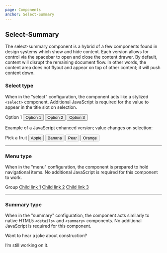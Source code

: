 ```yaml
---
page: Components
anchor: Select-Summary
---
```


## Select-Summary
The select-summary component is a hybrid of a few components found in design systems which show and hide content. Each version allows for control via the spacebar to open and close the content drawer. By default, content will disrupt the remaining document flow. In other words, the content area does not flyout and appear on top of other content; it will push content down.

### Select type
When in the "select" configuration, the component acts like a stylized `<select>` component. Additional JavaScript is required for the value to appear in the title slot on selection. 

<blu-selectsummary selfdocument type="select">
  <span slot="title">Option 1</span>
  <button class="selectSummary--option">Option 1</button>
  <button class="selectSummary--option">Option 2</button>
  <button class="selectSummary--option">Option 3</button>
</blu-selectsummary>

Example of a JavaScript enhanced version; value changes on selection:

<select-summary type="select">
  <span slot="title">Pick a fruit</span>
  <button class="selectSummary--option">Apple</button>
  <button class="selectSummary--option">Banana</button>
  <button class="selectSummary--option">Pear</button>
  <button class="selectSummary--option">Orange</button>
</select-summary>

---

### Menu type
When in the "menu" configuration, the component is prepared to hold navigational items. No additional JavaScript is required for this component to work.

<blu-selectsummary selfdocument type="menu">
  <span slot="title">Group</span>
  <a class="selectSummary--option" href="#">Child link 1</a>
  <a class="selectSummary--option" href="#">Child link 2</a>
  <a class="selectSummary--option" href="#">Child link 3</a>
</blu-selectsummary>

---

### Summary type
When in the "summary" configuration, the component acts similarly to native HTML5 `<details>` and `<summary>` components. No additional JavaScript is required for this component.

<blu-selectsummary selfdocument type="summary">
  <span slot="title">Want to hear a joke about construction?</span>
  <p>I’m still working on it.</p>
</blu-selectsummary>


